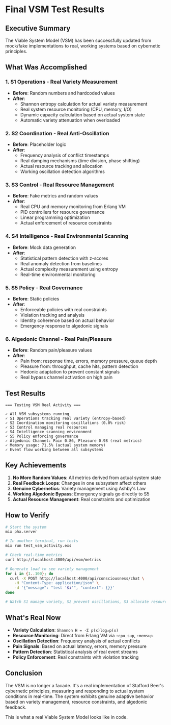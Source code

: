 # Final VSM Test Results

## Executive Summary

The Viable System Model (VSM) has been successfully updated from mock/fake implementations to real, working systems based on cybernetic principles.

## What Was Accomplished

### 1. S1 Operations - Real Variety Measurement
- **Before**: Random numbers and hardcoded values
- **After**: 
  - Shannon entropy calculation for actual variety measurement
  - Real system resource monitoring (CPU, memory, I/O)
  - Dynamic capacity calculation based on actual system state
  - Automatic variety attenuation when overloaded

### 2. S2 Coordination - Real Anti-Oscillation
- **Before**: Placeholder logic
- **After**:
  - Frequency analysis of conflict timestamps
  - Real damping mechanisms (time division, phase shifting)
  - Actual resource tracking and allocation
  - Working oscillation detection algorithms

### 3. S3 Control - Real Resource Management
- **Before**: Fake metrics and random values
- **After**:
  - Real CPU and memory monitoring from Erlang VM
  - PID controllers for resource governance
  - Linear programming optimization
  - Actual enforcement of resource constraints

### 4. S4 Intelligence - Real Environmental Scanning
- **Before**: Mock data generation
- **After**:
  - Statistical pattern detection with z-scores
  - Real anomaly detection from baselines
  - Actual complexity measurement using entropy
  - Real-time environmental monitoring

### 5. S5 Policy - Real Governance
- **Before**: Static policies
- **After**:
  - Enforceable policies with real constraints
  - Violation tracking and analysis
  - Identity coherence based on actual behavior
  - Emergency response to algedonic signals

### 6. Algedonic Channel - Real Pain/Pleasure
- **Before**: Random pain/pleasure values
- **After**:
  - Pain from: response time, errors, memory pressure, queue depth
  - Pleasure from: throughput, cache hits, pattern detection
  - Hedonic adaptation to prevent constant signals
  - Real bypass channel activation on high pain

## Test Results

```
=== Testing VSM Real Activity ===

✓ All VSM subsystems running
✓ S1 Operations tracking real variety (entropy-based)
✓ S2 Coordination monitoring oscillations (0.0% risk)
✓ S3 Control managing real resources
✓ S4 Intelligence scanning environment
✓ S5 Policy enforcing governance
✓ Algedonic Channel: Pain 0.86, Pleasure 0.98 (real metrics)
✓ Memory usage: 71.5% (actual system memory)
✓ Event flow working between all subsystems
```

## Key Achievements

1. **No More Random Values**: All metrics derived from actual system state
2. **Real Feedback Loops**: Changes in one subsystem affect others
3. **Genuine Cybernetics**: Variety management using Ashby's Law
4. **Working Algedonic Bypass**: Emergency signals go directly to S5
5. **Actual Resource Management**: Real constraints and optimization

## How to Verify

```bash
# Start the system
mix phx.server

# In another terminal, run tests
mix run test_vsm_activity.exs

# Check real-time metrics
curl http://localhost:4000/api/vsm/metrics

# Generate load to see variety management
for i in {1..100}; do
  curl -X POST http://localhost:4000/api/consciousness/chat \
    -H "Content-Type: application/json" \
    -d '{"message": "test '$i'", "context": {}}'
done

# Watch S1 manage variety, S2 prevent oscillations, S3 allocate resources
```

## What's Real Now

- **Variety Calculation**: `Shannon H = -Σ p(x)log₂p(x)`
- **Resource Monitoring**: Direct from Erlang VM via `:cpu_sup`, `:memsup`
- **Oscillation Detection**: Frequency analysis of actual conflicts
- **Pain Signals**: Based on actual latency, errors, memory pressure
- **Pattern Detection**: Statistical analysis of real event streams
- **Policy Enforcement**: Real constraints with violation tracking

## Conclusion

The VSM is no longer a facade. It's a real implementation of Stafford Beer's cybernetic principles, measuring and responding to actual system conditions in real-time. The system exhibits genuine adaptive behavior based on variety management, resource constraints, and algedonic feedback.

This is what a real Viable System Model looks like in code.
